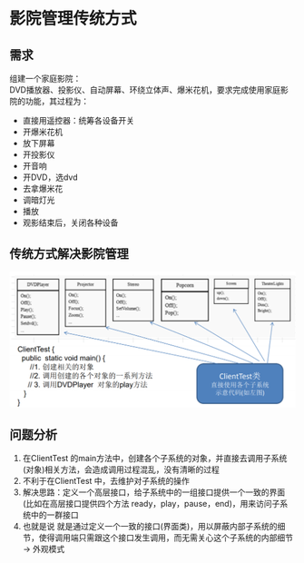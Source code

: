 # 影院管理传统方式

## 需求

组建一个家庭影院： \
DVD播放器、投影仪、自动屏幕、环绕立体声、爆米花机，要求完成使用家庭影院的功能，其过程为：

* 直接用遥控器：统筹各设备开关
* 开爆米花机
* 放下屏幕
* 开投影仪
* 开音响
* 开DVD，选dvd
* 去拿爆米花
* 调暗灯光
* 播放
* 观影结束后，关闭各种设备

## 传统方式解决影院管理

![img.png](../../../../resources/picture/img34.png)

## 问题分析

1) 在ClientTest 的main方法中，创建各个子系统的对象，并直接去调用子系统(对象)相关方法，会造成调用过程混乱，没有清晰的过程
2) 不利于在ClientTest 中，去维护对子系统的操作
3) 解决思路：定义一个高层接口，给子系统中的一组接口提供一个一致的界面(比如在高层接口提供四个方法 ready，play，pause，end)，用来访问子系统中的一群接口
4) 也就是说 就是通过定义一个一致的接口(界面类)，用以屏蔽内部子系统的细节，使得调用端只需跟这个接口发生调用，而无需关心这个子系统的内部细节 -> 外观模式